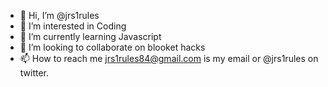 - 👋 Hi, I’m @jrs1rules
- 👀 I’m interested in  Coding
- 🌱 I’m currently learning Javascript
- 💞️ I’m looking to collaborate on blooket hacks
- 📫 How to reach me jrs1rules84@gmail.com is my email or @jrs1rules on twitter.

<!---
jrs1rules/jrs1rules is a ✨ special ✨ repository because its `README.md` (this file) appears on your GitHub profile.
You can click the Preview link to take a look at your changes.
--->
